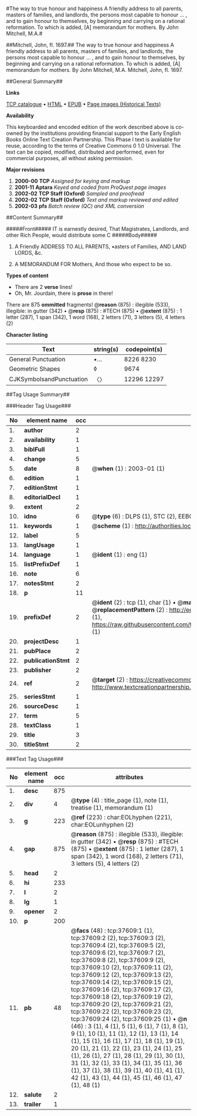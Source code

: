 #The way to true honour and happiness A friendly address to all parents, masters of families, and landlords, the persons most capable to honour ... , and to gain honour to themselves, by beginning and carrying on a rational reformation. To which is added, [A] memorandum for mothers. By John Mitchell, M.A.#

##Mitchell, John, fl. 1697.##
The way to true honour and happiness A friendly address to all parents, masters of families, and landlords, the persons most capable to honour ... , and to gain honour to themselves, by beginning and carrying on a rational reformation. To which is added, [A] memorandum for mothers. By John Mitchell, M.A.
Mitchell, John, fl. 1697.

##General Summary##

**Links**

[TCP catalogue](http://www.ota.ox.ac.uk/tcp/)  • 
[HTML](http://tei.it.ox.ac.uk/tcp/Texts-HTML/free/A51/A51033.html)  • 
[EPUB](http://tei.it.ox.ac.uk/tcp/Texts-EPUB/free/A51/A51033.epub) • 
[Page images (Historical Texts)](https://data.historicaltexts.jisc.ac.uk/view?pubId=eebo-99833134e&pageId=eebo-99833134e-37609-1)

**Availability**

This keyboarded and encoded edition of the
	       work described above is co-owned by the institutions
	       providing financial support to the Early English Books
	       Online Text Creation Partnership. This Phase I text is
	       available for reuse, according to the terms of Creative
	       Commons 0 1.0 Universal. The text can be copied,
	       modified, distributed and performed, even for
	       commercial purposes, all without asking permission.

**Major revisions**

1. __2000-00__ __TCP__ *Assigned for keying and markup*
1. __2001-11__ __Aptara__ *Keyed and coded from ProQuest page images*
1. __2002-02__ __TCP Staff (Oxford)__ *Sampled and proofread*
1. __2002-02__ __TCP Staff (Oxford)__ *Text and markup reviewed and edited*
1. __2002-03__ __pfs__ *Batch review (QC) and XML conversion*

##Content Summary##

#####Front#####
IT is earnestly desired, That Magistrates,
Landlords, and other Rich People, would
distribute some C
#####Body#####

1. A Friendly ADDRESS
TO ALL
PARENTS,
•asters of Families,
AND
LAND LORDS, &c.

1. A MEMORANDUM FOR Mothers, And those who expect to be so.

**Types of content**

  * There are 2 **verse** lines!
  * Oh, Mr. Jourdain, there is **prose** in there!

There are 875 **ommitted** fragments! 
 @__reason__ (875) : illegible (533), illegible: in gutter (342)  •  @__resp__ (875) : #TECH (875)  •  @__extent__ (875) : 1 letter (287), 1 span (342), 1 word (168), 2 letters (71), 3 letters (5), 4 letters (2)

**Character listing**


|Text|string(s)|codepoint(s)|
|---|---|---|
|General Punctuation|•…|8226 8230|
|Geometric Shapes|◊|9674|
|CJKSymbolsandPunctuation|〈〉|12296 12297|

##Tag Usage Summary##

###Header Tag Usage###

|No|element name|occ|attributes|
|---|---|---|---|
|1.|__author__|2||
|2.|__availability__|1||
|3.|__biblFull__|1||
|4.|__change__|5||
|5.|__date__|8| @__when__ (1) : 2003-01 (1)|
|6.|__edition__|1||
|7.|__editionStmt__|1||
|8.|__editorialDecl__|1||
|9.|__extent__|2||
|10.|__idno__|6| @__type__ (6) : DLPS (1), STC (2), EEBO-CITATION (1), PROQUEST (1), VID (1)|
|11.|__keywords__|1| @__scheme__ (1) : http://authorities.loc.gov/ (1)|
|12.|__label__|5||
|13.|__langUsage__|1||
|14.|__language__|1| @__ident__ (1) : eng (1)|
|15.|__listPrefixDef__|1||
|16.|__note__|6||
|17.|__notesStmt__|2||
|18.|__p__|11||
|19.|__prefixDef__|2| @__ident__ (2) : tcp (1), char (1)  •  @__matchPattern__ (2) : ([0-9\-]+):([0-9IVX]+) (1), (.+) (1)  •  @__replacementPattern__ (2) : http://eebo.chadwyck.com/downloadtiff?vid=$1&page=$2 (1), https://raw.githubusercontent.com/textcreationpartnership/Texts/master/tcpchars.xml#$1 (1)|
|20.|__projectDesc__|1||
|21.|__pubPlace__|2||
|22.|__publicationStmt__|2||
|23.|__publisher__|2||
|24.|__ref__|2| @__target__ (2) : https://creativecommons.org/publicdomain/zero/1.0/ (1), http://www.textcreationpartnership.org/docs/. (1)|
|25.|__seriesStmt__|1||
|26.|__sourceDesc__|1||
|27.|__term__|5||
|28.|__textClass__|1||
|29.|__title__|3||
|30.|__titleStmt__|2||


###Text Tag Usage###

|No|element name|occ|attributes|
|---|---|---|---|
|1.|__desc__|875||
|2.|__div__|4| @__type__ (4) : title_page (1), note (1), treatise (1), memorandum (1)|
|3.|__g__|223| @__ref__ (223) : char:EOLhyphen (221), char:EOLunhyphen (2)|
|4.|__gap__|875| @__reason__ (875) : illegible (533), illegible: in gutter (342)  •  @__resp__ (875) : #TECH (875)  •  @__extent__ (875) : 1 letter (287), 1 span (342), 1 word (168), 2 letters (71), 3 letters (5), 4 letters (2)|
|5.|__head__|2||
|6.|__hi__|233||
|7.|__l__|2||
|8.|__lg__|1||
|9.|__opener__|2||
|10.|__p__|200||
|11.|__pb__|48| @__facs__ (48) : tcp:37609:1 (1), tcp:37609:2 (2), tcp:37609:3 (2), tcp:37609:4 (2), tcp:37609:5 (2), tcp:37609:6 (2), tcp:37609:7 (2), tcp:37609:8 (2), tcp:37609:9 (2), tcp:37609:10 (2), tcp:37609:11 (2), tcp:37609:12 (2), tcp:37609:13 (2), tcp:37609:14 (2), tcp:37609:15 (2), tcp:37609:16 (2), tcp:37609:17 (2), tcp:37609:18 (2), tcp:37609:19 (2), tcp:37609:20 (2), tcp:37609:21 (2), tcp:37609:22 (2), tcp:37609:23 (2), tcp:37609:24 (2), tcp:37609:25 (1)  •  @__n__ (46) : 3 (1), 4 (1), 5 (1), 6 (1), 7 (1), 8 (1), 9 (1), 10 (1), 11 (1), 12 (1), 13 (1), 14 (1), 15 (1), 16 (1), 17 (1), 18 (1), 19 (1), 20 (1), 21 (1), 22 (1), 23 (1), 24 (1), 25 (1), 26 (1), 27 (1), 28 (1), 29 (1), 30 (1), 31 (1), 32 (1), 33 (1), 34 (1), 35 (1), 36 (1), 37 (1), 38 (1), 39 (1), 40 (1), 41 (1), 42 (1), 43 (1), 44 (1), 45 (1), 46 (1), 47 (1), 48 (1)|
|12.|__salute__|2||
|13.|__trailer__|1||
